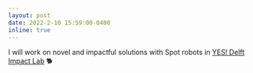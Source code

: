 ```yaml
---
layout: post
date: 2022-2-10 15:59:00-0400
inline: true
---
```


I will work on novel and impactful solutions with Spot robots in [YES! Delft Impact Lab](https://yesdelft.com/) 🐕
